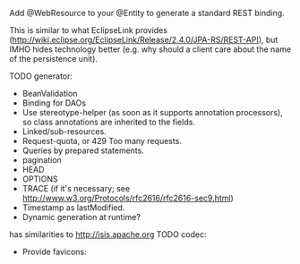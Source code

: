 Add @WebResource to your @Entity to generate a standard REST binding.

This is similar to what EclipseLink provides (http://wiki.eclipse.org/EclipseLink/Release/2.4.0/JPA-RS/REST-API), but IMHO hides technology better (e.g. why should a client care about the name of the persistence unit).

TODO generator:
* BeanValidation
* Binding for DAOs
* Use stereotype-helper (as soon as it supports annotation processors), so class annotations are inherited to the fields.
* Linked/sub-resources.
* Request-quota, or 429 Too many requests.
* Queries by prepared statements.
* pagination
* HEAD
* OPTIONS
* TRACE (if it's necessary; see http://www.w3.org/Protocols/rfc2616/rfc2616-sec9.html)
* Timestamp as lastModified.
* Dynamic generation at runtime?

has similarities to http://isis.apache.org
TODO codec:
* Provide favicons: <link rel="icon" type="image/png" href="/images/icon.png">
